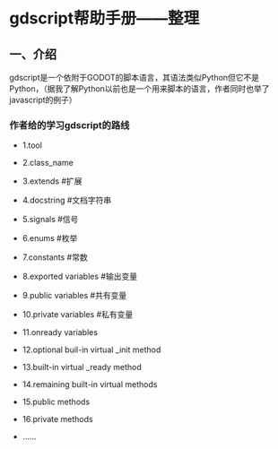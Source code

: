 # gdscript帮助手册——整理

## 一、介绍

gdscript是一个依附于GODOT的脚本语言，其语法类似Python但它不是Python，（据我了解Python以前也是一个用来脚本的语言，作者同时也举了javascript的例子）

### 作者给的学习gdscript的路线

- 1.tool
- 2.class_name
- 3.extends    #扩展
- 4.docstring    #文档字符串

- 5.signals    #信号
- 6.enums    #枚举
- 7.constants    #常数
- 8.exported variables    #输出变量
- 9.public variables    #共有变量
- 10.private variables    #私有变量
- 11.onready variables

- 12.optional buil-in virtual _init method
- 13.built-in virtual _ready method
- 14.remaining built-in virtual methods
- 15.public methods
- 16.private methods
- ......

